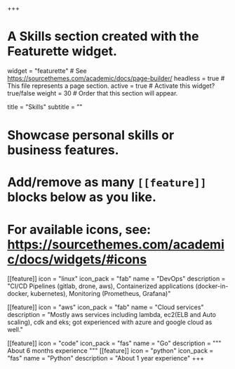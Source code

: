 +++
# A Skills section created with the Featurette widget.
widget = "featurette"  # See https://sourcethemes.com/academic/docs/page-builder/
headless = true  # This file represents a page section.
active = true  # Activate this widget? true/false
weight = 30  # Order that this section will appear.

title = "Skills"
subtitle = ""

# Showcase personal skills or business features.
# 
# Add/remove as many `[[feature]]` blocks below as you like.
# 
# For available icons, see: https://sourcethemes.com/academic/docs/widgets/#icons

[[feature]]
  icon = "linux"
  icon_pack = "fab"
  name = "DevOps"
  description = "CI/CD Pipelines (gitlab, drone, aws), Containerized applications (docker-in-docker, kubernetes), Monitoring (Prometheus, Grafana)"
  
[[feature]]
  icon = "aws"
  icon_pack = "fab"
  name = "Cloud services"
  description = "Mostly aws services including lambda, ec2(ELB and Auto scaling), cdk and eks; got experienced with azure and google cloud as well."  
  
[[feature]]
  icon = "code"
  icon_pack = "fas"
  name = "Go"
  description = """
  About 6 months experience
  """
[[feature]]
  icon = "python"
  icon_pack = "fas"
  name = "Python"
  description = "About 1 year experience"
+++
